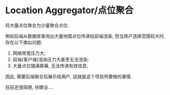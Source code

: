 # Location Aggregator/点位聚合

将大量点位聚合为少量聚合点位.

例如后端从数据库查询出大量地图点位传递给前端渲染, 但当用户选择范围较大时, 存在以下类似问题:

1. 网络带宽压力大;
2. 前端(客户端)渲染压力大甚至无法渲染;
3. 大量点位铺满屏幕, 无法传递有效信息;

因此, 需要后端聚合后展示给用户, 这就是这个项目所要做的事情.

目前还很简陋, 待建设....